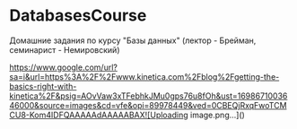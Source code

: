 # DatabasesCourse
Домашние задания по курсу "Базы данных" (лектор - Брейман, семинарист - Немировский)

https://www.google.com/url?sa=i&url=https%3A%2F%2Fwww.kinetica.com%2Fblog%2Fgetting-the-basics-right-with-kinetica%2F&psig=AOvVaw3xTFebhkJMu0gps76u8fOh&ust=1698671003646000&source=images&cd=vfe&opi=89978449&ved=0CBEQjRxqFwoTCMCU8-Kom4IDFQAAAAAdAAAAABAX![Uploading image.png…]()
